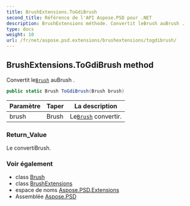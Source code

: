 ```yaml
---
title: BrushExtensions.ToGdiBrush
second_title: Référence de l'API Aspose.PSD pour .NET
description: BrushExtensions méthode. Convertit leBrush auBrush .
type: docs
weight: 10
url: /fr/net/aspose.psd.extensions/brushextensions/togdibrush/
---
```

## BrushExtensions.ToGdiBrush method

Convertit le[`Brush`](../../../aspose.psd/brush/) auBrush .

```csharp
public static Brush ToGdiBrush(Brush brush)
```

| Paramètre | Taper | La description |
| --- | --- | --- |
| brush | Brush | Le[`Brush`](../../../aspose.psd/brush/) convertir. |

### Return_Value

Le convertiBrush.

### Voir également

* class [Brush](../../../aspose.psd/brush/)
* class [BrushExtensions](../)
* espace de noms [Aspose.PSD.Extensions](../../brushextensions/)
* Assemblée [Aspose.PSD](../../../)


